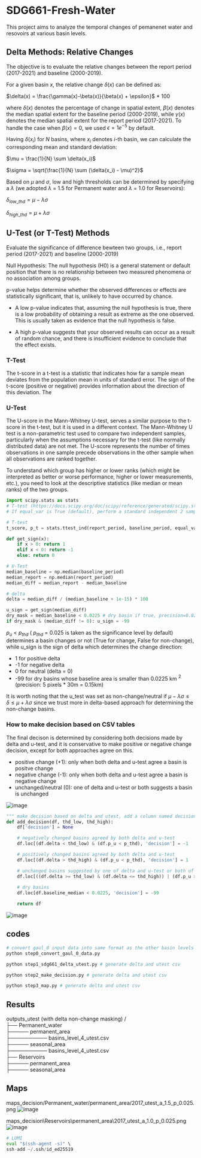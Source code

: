 # SDG661-Fresh-Water
This project aims to analyze the temporal changes of pemanenet water and resovoirs at various basin levels.

## Delta Methods: Relative Changes 
The objective is to evaluate the relative changes between the report period (2017-2021) and baseline (2000-2019). 

For a given basin $x$, the relative change $\delta(x)$ can be defined as:

$\delta(x) = \frac{\gamma(x)-\beta(x)}{\beta(x) + \epsilon}$ * 100 

where $\delta(x)$ denotes the percentage of change in spatial extent, $\beta(x)$ denotes the median spatial extent for the baseline period (2000-2019), while $\gamma(x)$ denotes the median spatial extent for the report period (2017-2021). 
To handle the case when $\beta(x) = 0$, we used $\epsilon = 1e^{-5}$ by default.

Having $\delta(x_i)$ for $N$ basins, where $x_i$ denotes $i$-th basin, we can calculate the corresponding mean and standard deviation:

$\mu = \frac{1}{N} \sum \delta(x_i)$ 

$\sigma = \sqrt{\frac{1}{N} \sum (\delta(x_i) - \mu)^2}$


Based on $\mu$ and $\sigma$, low and high thresholds can be determined by specifying a $\lambda$ (we adopted $\lambda$ = 1.5 for Permanent water and $\lambda$ = 1.0 for Reservoirs): 

$\delta_{low\_{thd}} = \mu - \lambda \sigma$ 

$\delta_{high\_{thd}} = \mu + \lambda \sigma$ 


## U-Test (or T-Test) Methods
Evaluate the significance of difference bewteen two groups, i.e., report period (2017-2021) and baseline (2000-2019)

Null Hypothesis: The null hypothesis (H0) is a general statement or default position that there is no relationship between two measured phenomena or no association among groups. 

p-value helps determine whether the observed differences or effects are statistically significant, that is, unlikely to have occurred by chance.

- A low p-value indicates that, assuming the null hypothesis is true, there is a low probability of obtaining a result as extreme as the one observed. This is usually taken as evidence that the null hypothesis is false. 

- A high p-value suggests that your observed results can occur as a result of random chance, and there is insufficient evidence to conclude that the effect exists.

### T-Test
The t-score in a t-test is a statistic that indicates how far a sample mean deviates from the population mean in units of standard error. The sign of the t-score (positive or negative) provides information about the direction of this deviation. The 

### U-Test
The U-score in the Mann-Whitney U-test, serves a similar purpose to the t-score in the t-test, but it is used in a different context. The Mann-Whitney U test is a non-parametric test used to compare two independent samples, particularly when the assumptions necessary for the t-test (like normally distributed data) are not met. The U-score represents the number of times observations in one sample precede observations in the other sample when all observations are ranked together.

To understand which group has higher or lower ranks (which might be interpreted as better or worse performance, higher or lower measurements, etc.), you need to look at the descriptive statistics (like median or mean ranks) of the two groups.

```python 
import scipy.stats as stats
# T-test (https://docs.scipy.org/doc/scipy/reference/generated/scipy.stats.ttest_ind.html)
# If equal_var is True (default), perform a standard independent 2 sample test that assumes equal population variances. If False, perform Welch’s t-test, which does not assume equal population variance .

# T-test
t_score, p_t = stats.ttest_ind(report_period, baseline_period, equal_var=False)

def get_sign(x):
    if x > 0: return 1
    elif x < 0: return -1
    else: return 0

# U-Test
median_baseline = np.median(baseline_period)
median_report = np.median(report_period)
median_diff = median_report - median_baseline

# delta
delta = median_diff / (median_baseline + 1e-15) * 100

u_sign = get_sign(median_diff)
dry_mask = median_baseline < 0.0225 # dry basin if true, precision=0.0225
if dry_mask & (median_diff != 0): u_sign = -99
```

$p_u$ < $p_{thd}$ ( $p_{thd}$ = 0.025 is taken as the significance level by default) determines a basin changes or not (True for change, False for non-change), while u_sign is the sign of delta which determines the change direction:
- 1 for positive delta 
- -1 for negative delta 
- 0 for neutral (delta = 0)
- -99 for dry basins whose baseline area is smaller than 0.0225 km $^2$ (precision: 5 pixels * 30m = 0.15km)

It is worth noting that the u_test was set as non-change/neutral if $\mu - \lambda \sigma \leq \delta  \leq \mu + \lambda \sigma$ since we trust more in delta-based approach for determining the non-change basins.

### How to make decision based on CSV tables
The final decison is determined by considering both decisions made by delta and u-test, and it is conservative to make positive or negative change decision, except for both approaches agree on this.
- positive change (+1):  only when both delta and u-test agree a basin is positve change
- negative change (-1): only when both delta and u-test agree a basin is negative change
- unchanged/neutral (0): one of delta and u-test or both suggests a basin is unchanged

![image](figures/SDG-decision-logic-V1.png)

```python 
""" make decision based on delta and utest, add a column named decision """
def add_decision(df, thd_low, thd_high):
    df['decision'] = None

    # negatively changed basins agreed by both delta and u-test
    df.loc[(df.delta < thd_low) & (df.p_u < p_thd), 'decision'] = -1 

    # positively changed basins agreed by both delta and u-test
    df.loc[(df.delta > thd_high) & (df.p_u < p_thd), 'decision'] = 1 

    # unchanged basins suggested by one of delta and u-test or both of them
    df.loc[((df.delta >= thd_low) & (df.delta <= thd_high)) | (df.p_u >= p_thd), 'decision'] = 0 
    
    # dry basins
    df.loc[df.baseline_median < 0.0225, 'decision'] = -99

    return df
```




![image](figures/csv_screenshot.png)


## codes
```python 
# convert gaul_0 input data into same format as the other basin levels (3-8).
python step0_convert_gaul_0_data.py 

python step1_sdg661_delta_utest.py # generate delta and utest csv

python step2_make_decision.py # generate delta and utest csv

python step3_map.py # generate delta and utest csv

```



## Results

outputs_utest (with delta non-change masking) / \
├── Permanent_water \
├───── permanent_area\
├────────── basins_level_4_utest.csv\
├───── seasonal_area\
├────────── basins_level_4_utest.csv\
├── Reservoirs\
├───── permanent_area\
├───── seasonal_area

## Maps

maps_decision/Permanent_water/permanent_area/2017_utest_a_1.5_p_0.025.png
![image](maps_decision/Permanent_water/permanent_area/2017_utest_a_1.5_p_0.025.png)

maps_decision\Reservoirs\permanent_area\2017_utest_a_1.0_p_0.025.png
![image](maps_decision/Reservoirs/permanent_area/2017_utest_a_1.0_p_0.025.png)



```python 
# LUMI
eval "$(ssh-agent -s)" \
ssh-add ~/.ssh/id_ed25519
```